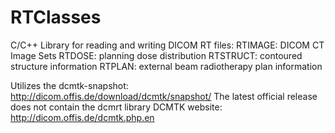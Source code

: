 # RTClasses

C/C++ Library for reading and writing DICOM RT files:
RTIMAGE: DICOM CT Image Sets
RTDOSE: planning dose distribution
RTSTRUCT: contoured structure information
RTPLAN: external beam radiotherapy plan information

Utilizes the dcmtk-snapshot: http://dicom.offis.de/download/dcmtk/snapshot/
The latest official release does not contain the dcmrt library
DCMTK website: http://dicom.offis.de/dcmtk.php.en

